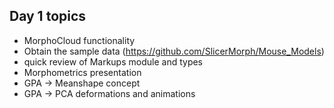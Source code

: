 ## Day 1 topics

* MorphoCloud functionality 
* Obtain the sample data (https://github.com/SlicerMorph/Mouse_Models)
* quick review of Markups module and types
* Morphometrics presentation
* GPA -> Meanshape concept
* GPA -> PCA deformations and animations
